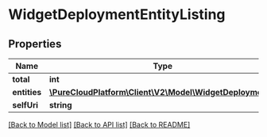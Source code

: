 # WidgetDeploymentEntityListing

## Properties
Name | Type | Description | Notes
------------ | ------------- | ------------- | -------------
**total** | **int** |  | [optional] 
**entities** | [**\PureCloudPlatform\Client\V2\Model\WidgetDeployment[]**](WidgetDeployment.md) |  | [optional] 
**selfUri** | **string** |  | [optional] 

[[Back to Model list]](../README.md#documentation-for-models) [[Back to API list]](../README.md#documentation-for-api-endpoints) [[Back to README]](../README.md)



